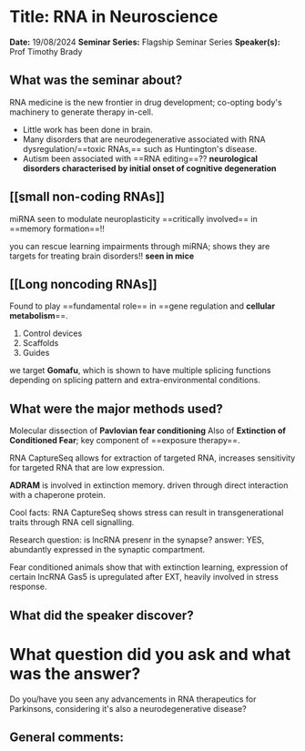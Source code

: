 # Title: RNA in Neuroscience

**Date:** 19/08/2024
**Seminar Series:** Flagship Seminar Series
**Speaker(s):** Prof Timothy Brady

## What was the seminar about?

RNA medicine is the new frontier in drug development; co-opting body's machinery to generate therapy in-cell.
- Little work has been done in brain.
- Many disorders that are neurodegenerative associated with RNA dysregulation/==toxic RNAs,== such as Huntington's disease.
- Autism been associated with ==RNA editing==??
**neurological disorders characterised by initial onset of cognitive degeneration**

## **[[small non-coding RNAs]]**
miRNA seen to modulate neuroplasticity
==critically involved== in ==memory formation==!!

you can rescue learning impairments through miRNA; shows they are targets for treating brain disorders!! **seen in mice**

## **[[Long noncoding RNAs]]** 
Found to play ==fundamental role== in ==gene regulation and **cellular metabolism**==.
1. Control devices
2. Scaffolds
3. Guides

we target **Gomafu**, which is shown to have multiple splicing functions depending on splicing pattern and extra-environmental conditions.



## What were the major methods used?

Molecular dissection of **Pavlovian fear conditioning**
Also of **Extinction of Conditioned Fear**; key component of ==exposure therapy==.

RNA CaptureSeq allows for extraction of targeted RNA, increases sensitivity for targeted RNA that are low expression.

**ADRAM** is involved in extinction memory. driven through direct interaction with a chaperone protein.

Cool facts: RNA CaptureSeq shows stress can result in transgenerational traits through RNA cell signalling.

Research question: is lncRNA presenr in the synapse?
answer: YES, abundantly expressed in the synaptic compartment. 

Fear conditioned animals show that with extinction learning, expression of certain lncRNA Gas5 is upregulated after EXT, heavily involved in stress response.

## What did the speaker discover?


# What question did you ask and what was the answer?
Do you/have you seen any advancements in RNA therapeutics for Parkinsons, considering it's also a neurodegenerative disease?

## General comments:
